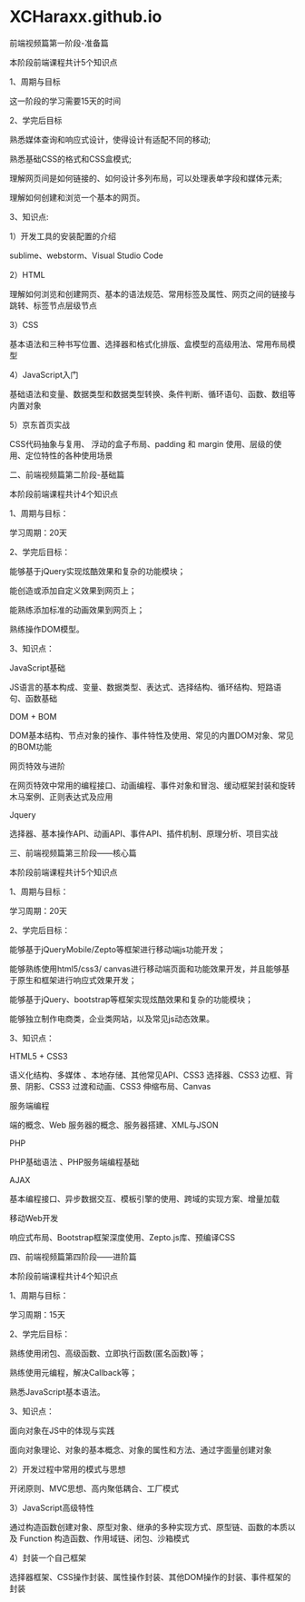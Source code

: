 # XCHaraxx.github.io
前端视频篇第一阶段-准备篇

本阶段前端课程共计5个知识点

1、周期与目标

这一阶段的学习需要15天的时间

2、学完后目标

熟悉媒体查询和响应式设计，使得设计有适配不同的移动;

熟悉基础CSS的格式和CSS盒模式;

理解网页间是如何链接的、如何设计多列布局，可以处理表单字段和媒体元素;

理解如何创建和浏览一个基本的网页。

3、知识点:

1）开发工具的安装配置的介绍

sublime、webstorm、Visual Studio Code

2）HTML

理解如何浏览和创建网页、基本的语法规范、常用标签及属性、网页之间的链接与跳转、标签节点层级节点

3）CSS

基本语法和三种书写位置、选择器和格式化排版、盒模型的高级用法、常用布局模型

4）JavaScript入门

基础语法和变量、数据类型和数据类型转换、条件判断、循环语句、函数、数组等内置对象

5）京东首页实战

CSS代码抽象与复用、 浮动的盒子布局、padding 和 margin 使用、层级的使用、定位特性的各种使用场景



二、前端视频篇第二阶段-基础篇

本阶段前端课程共计4个知识点

1、周期与目标：

学习周期：20天

2、学完后目标：

能够基于jQuery实现炫酷效果和复杂的功能模块；

能创造或添加自定义效果到网页上；

能熟练添加标准的动画效果到网页上；

熟练操作DOM模型。

3、知识点：

JavaScript基础

JS语言的基本构成、变量、数据类型、表达式、选择结构、循环结构、短路语句、函数基础

DOM + BOM

DOM基本结构、节点对象的操作、事件特性及使用、常见的内置DOM对象、常见的BOM功能

网页特效与进阶

在网页特效中常用的编程接口、动画编程、事件对象和冒泡、缓动框架封装和旋转木马案例、正则表达式及应用

Jquery

选择器、基本操作API、动画API、事件API、插件机制、原理分析、项目实战



三、前端视频篇第三阶段——核心篇

本阶段前端课程共计5个知识点

1、周期与目标：

学习周期：20天

2、学完后目标：

能够基于jQueryMobile/Zepto等框架进行移动端js功能开发；

能够熟练使用html5/css3/ canvas进行移动端页面和功能效果开发，并且能够基于原生和框架进行响应式效果开发；

能够基于jQuery、bootstrap等框架实现炫酷效果和复杂的功能模块；

能够独立制作电商类，企业类网站，以及常见js动态效果。

3、知识点：

HTML5 + CSS3

语义化结构、多媒体 、本地存储、其他常见API、CSS3 选择器、CSS3 边框、背景、阴影、CSS3 过渡和动画、CSS3 伸缩布局、Canvas

服务端编程

端的概念、Web 服务器的概念、服务器搭建、XML与JSON

PHP

PHP基础语法 、PHP服务端编程基础

AJAX

基本编程接口、异步数据交互、模板引擎的使用、跨域的实现方案、增量加载

移动Web开发

响应式布局、Bootstrap框架深度使用、Zepto.js库、预编译CSS



四、前端视频篇第四阶段——进阶篇

本阶段前端课程共计4个知识点

1、周期与目标：

学习周期：15天

2、学完后目标：

熟练使用闭包、高级函数、立即执行函数(匿名函数)等；

熟练使用元编程，解决Callback等；

熟悉JavaScript基本语法。

3、知识点：

面向对象在JS中的体现与实践

面向对象理论、对象的基本概念、对象的属性和方法、通过字面量创建对象

2）开发过程中常用的模式与思想

开闭原则、MVC思想、高内聚低耦合、工厂模式

3）JavaScript高级特性

通过构造函数创建对象、原型对象、继承的多种实现方式、原型链、函数的本质以及 Function 构造函数、作用域链、闭包、沙箱模式

4）封装一个自己框架

选择器框架、CSS操作封装、属性操作封装、其他DOM操作的封装、事件框架的封装


